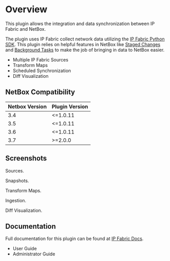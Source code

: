 # Overview

This plugin allows the integration and data synchronization between IP Fabric and NetBox.

The plugin uses IP Fabric collect network data utilizing the [IP Fabric Python SDK](https://gitlab.com/ip-fabric/integrations/python-ipfabric). This plugin relies on helpful features in NetBox like [Staged Changes](https://docs.netbox.dev/en/stable/plugins/development/staged-changes/) and [Background Tasks](https://docs.netbox.dev/en/stable/plugins/development/background-tasks) to make the job of bringing in data to NetBox easier.

- Multiple IP Fabric Sources
- Transform Maps
- Scheduled Synchronization
- Diff Visualization

## NetBox Compatibility

| Netbox Version | Plugin Version |
| -------------- | -------------- |
| 3.4            | <=1.0.11       |
| 3.5            | <=1.0.11       |
| 3.6            | <=1.0.11       |
| 3.7            | >=2.0.0        |


## Screenshots

Sources.

Snapshots.

Transform Maps.

Ingestion.

Diff Visualization.

## Documentation

Full documentation for this plugin can be found at [IP Fabric Docs](https://docs.ipfabric.io/main/integrations/netbox/).

- User Guide
- Administrator Guide
